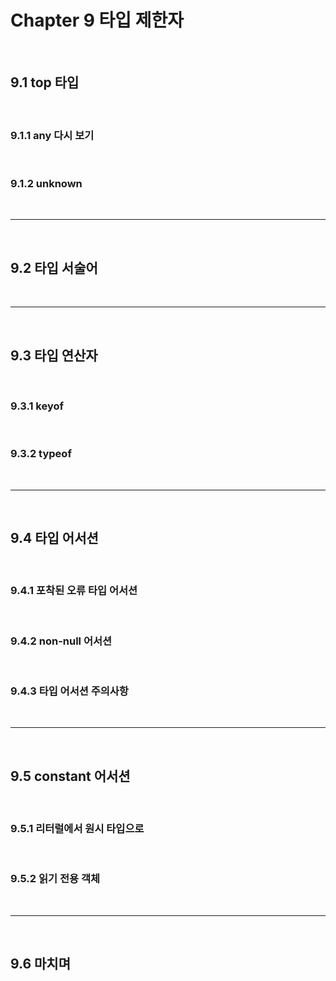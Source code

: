 # Chapter 9 타입 제한자

<br>

## 9.1 top 타입

<br>

### 9.1.1 any 다시 보기

<br>

### 9.1.2 unknown

<br>

---

<br>

## 9.2 타입 서술어

<br>

---

<br>

## 9.3 타입 연산자

<br>

### 9.3.1 keyof

<br>

### 9.3.2 typeof

<br>

---

<br>

## 9.4 타입 어서션

<br>

### 9.4.1 포착된 오류 타입 어서션

<br>

### 9.4.2 non-null 어서션

<br>

### 9.4.3 타입 어서션 주의사항

<br>

---

<br>

## 9.5 constant 어서션

<br>

### 9.5.1 리터럴에서 원시 타입으로

<br>

### 9.5.2 읽기 전용 객체

<br>

---

<br>

## 9.6 마치며
